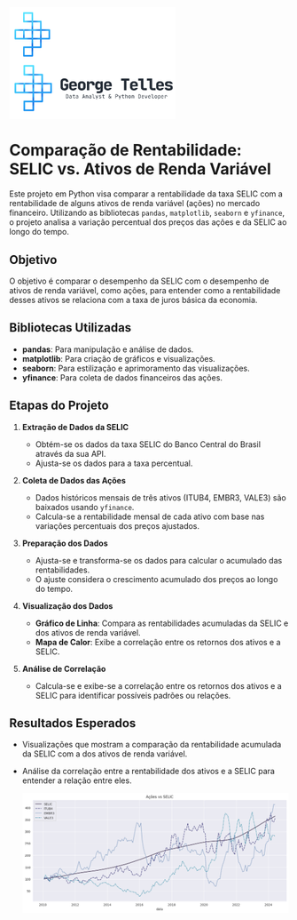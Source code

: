 <div>
  <img src="https://raw.githubusercontent.com/GeorgeTelles/georgetelles/f69531ec6b293b5148563588a764c010015d315e/logo_clara.png" alt="logo clara" width="300" style="display: inline-block; vertical-align: top; margin-right: 10px;">
  <img src="https://raw.githubusercontent.com/GeorgeTelles/georgetelles/f69531ec6b293b5148563588a764c010015d315e/logo_dark.png" alt="logo dark" width="300" style="display: inline-block; vertical-align: top;">
</div>

# Comparação de Rentabilidade: SELIC vs. Ativos de Renda Variável

Este projeto em Python visa comparar a rentabilidade da taxa SELIC com a rentabilidade de alguns ativos de renda variável (ações) no mercado financeiro. Utilizando as bibliotecas `pandas`, `matplotlib`, `seaborn` e `yfinance`, o projeto analisa a variação percentual dos preços das ações e da SELIC ao longo do tempo. 

## Objetivo

O objetivo é comparar o desempenho da SELIC com o desempenho de ativos de renda variável, como ações, para entender como a rentabilidade desses ativos se relaciona com a taxa de juros básica da economia.

## Bibliotecas Utilizadas

- **pandas**: Para manipulação e análise de dados.
- **matplotlib**: Para criação de gráficos e visualizações.
- **seaborn**: Para estilização e aprimoramento das visualizações.
- **yfinance**: Para coleta de dados financeiros das ações.

## Etapas do Projeto

1. **Extração de Dados da SELIC**
   - Obtém-se os dados da taxa SELIC do Banco Central do Brasil através da sua API.
   - Ajusta-se os dados para a taxa percentual.

2. **Coleta de Dados das Ações**
   - Dados históricos mensais de três ativos (ITUB4, EMBR3, VALE3) são baixados usando `yfinance`.
   - Calcula-se a rentabilidade mensal de cada ativo com base nas variações percentuais dos preços ajustados.

3. **Preparação dos Dados**
   - Ajusta-se e transforma-se os dados para calcular o acumulado das rentabilidades.
   - O ajuste considera o crescimento acumulado dos preços ao longo do tempo.

4. **Visualização dos Dados**
   - **Gráfico de Linha**: Compara as rentabilidades acumuladas da SELIC e dos ativos de renda variável.
   - **Mapa de Calor**: Exibe a correlação entre os retornos dos ativos e a SELIC.

5. **Análise de Correlação**
   - Calcula-se e exibe-se a correlação entre os retornos dos ativos e a SELIC para identificar possíveis padrões ou relações.

## Resultados Esperados

- Visualizações que mostram a comparação da rentabilidade acumulada da SELIC com a dos ativos de renda variável.
- Análise da correlação entre a rentabilidade dos ativos e a SELIC para entender a relação entre eles.

  ![](https://github.com/GeorgeTelles/SELIC_vs_Stocks/blob/dd51275d4c7df2ea83d967b119cd31fac96801e3/plot.png)
